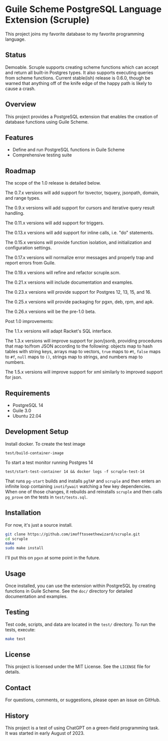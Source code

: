 # Guile Scheme PostgreSQL Language Extension (Scruple)

This project joins my favorite database to my favorite programming
language.

## Status

Demoable. Scruple supports creating scheme functions which can accept
and return all built-in Postgres types. It also supports executing
queries from scheme functions. Current stable(ish) release is 0.6.0,
though be warned that anything off of the knife edge of the happy path
is likely to cause a crash.

## Overview

This project provides a PostgreSQL extension that enables the creation
of database functions using Guile Scheme.

## Features

- Define and run PostgreSQL functions in Guile Scheme
- Comprehensive testing suite

## Roadmap

The scope of the 1.0 release is detailed below.

The 0.7.x versions will add support for tsvector, tsquery, jsonpath, domain, and range types.

The 0.9.x versions will add support for cursors and iterative query
result handling.

The 0.11.x versions will add support for triggers.

The 0.13.x versions will add support for inline calls, i.e. "do"
statements.

The 0.15.x versions will provide function isolation, and initialization
and configuration settings.

The 0.17.x versions will normalize error messages and properly trap
and report errors from Guile.

The 0.19.x versions will refine and refactor scruple.scm.

The 0.21.x versions will include documentation and examples.

The 0.23.x versions will provide support for Postgres 12, 13, 15, and
16.

The 0.25.x versions will provide packaging for pgxn, deb, rpm, and apk.

The 0.26.x versions will be the pre-1.0 beta.

Post 1.0 improvements:

The 1.1.x versions will adapt Racket's SQL interface.

The 1.3.x versions will improve support for json/jsonb, providing
procedures that map to/from JSON according to the following: objects
map to hash tables with string keys, arrays map to vectors, `true`
maps to `#t`, `false` maps to `#f`, `null` maps to `()`, strings map
to strings, and numbers map to numbers.

The 1.5.x versions will improve support for xml similarly to improved
support for json.

## Requirements

- PostgreSQL 14
- Guile 3.0
- Ubuntu 22.04

## Development Setup

Install docker.  To create the test image

    test/build-container-image

To start a test monitor running Postgres 14

    test/start-test-container 14 && docker logs -f scruple-test-14

That runs `pg-start` builds and installs `pgTAP` and `scruple` and
then enters an infinite loop containing `inotifywait` watching a few
key dependencies. When one of those changes, it rebuilds and
reinstalls `scruple` and then calls `pg_prove` on the tests in
`test/tests.sql`.

## Installation

For now, it's just a source install.

```bash
git clone https://github.com/imofftoseethewizard/scruple.git
cd scruple
make
sudo make install
```

I'll put this on `pgxn` at some point in the future.

## Usage

Once installed, you can use the extension within PostgreSQL by
creating functions in Guile Scheme. See the `doc/` directory for
detailed documentation and examples.

## Testing

Test code, scripts, and data are located in the `test/` directory. To
run the tests, execute:

```bash
make test
```

## License

This project is licensed under the MIT License. See the `LICENSE` file for details.

## Contact

For questions, comments, or suggestions, please open an issue on GitHub.

## History

This project is a test of using ChatGPT on a green-field programming
task. It was started in early August of 2023.
